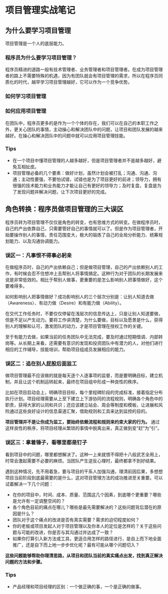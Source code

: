# 项目管理实战笔记

## 为什么要学习项目管理

项目管理是一个人的底层能力。

### 程序员为什么要学习项目管理？

程序员精进的道路一般有技术管理者、业务管理者和项目管理者。在成为项目管理者的路上不需要特殊的机遇，因为有团队就会有项目管理的需求，所以在程序员同质化的时代，越早学习项目管理越好，它可以作为一个竞争优势。

### 如何学习项目管理

### 如何应用项目管理

在团队中，程序员更多的是作为一个个体的存在，我们可以在自己的本职工作之外，更关心团队的事情，主动操心和解决团队中的问题，让项目和团队发展的越来越好。在操心和解决团队中的问题中就可以应用项目管理技能。

### Tips

* 在一个项目中懂项目管理的人越多越好，但是项目管理者并不是越多越好，避免互相扯皮。
* 项目管理必备的几个要素：做好计划，虽然计划会被打乱；沟通、沟通、沟通；主动性要强，不要怕试错，试错也是为了项目更好的前进；领导力，拥有很强的技术能力和业务能力才能让自己有更好的领导力；及时复盘，复盘是为了发现问题并解决问题，让下次项目更好的完成。

## 角色转换：程序员做项目管理的三大误区

程序员转为项目管理不仅仅是角色的转变，也有思维方式的转变。在做程序员时，自己的产出依靠自己，只需要管好自己的事情就可以了。但是作为项目管理者，开始要操作别人的事情，责任范围变大，极大的锻炼了自己的全局分析能力、统筹规划能力、以及沟通协调能力。

### 误区一：凡事恨不得事必躬亲

在做程序员时，自己的产出依赖自己；但是做项目管理，自己的产出依赖别人的工作，有时候会忍不住想冲上去帮别人将事情搞定。这种行为对于团队的长期发展来说是非常低效的。相比于帮别人做事，更重要的是怎么影响别人把事情做好，这个要难得多。

如何影响别人把事情做好？成功影响别人的三个层次分别是：让别人知道去做（Awareness）、有动力做（Desire）和有能力做（Ability）。

在交代工作任务时，不要仅仅停留在浅层次的信息传达上，只是让别人知道要做，但是不足以产生动力。要将工作讲清楚，为什么要做，目标以及愿景是什么，获得别人的理解和认可，激发团队的动力，才是项目管理在授权工作的关键。

至于有能力去做，如果当前的任务团队中无法完成，要及时通过短期借调、内部转岗等。从长期上来看，还需要有意识的发现和投资团队中有潜力的人，对他们进行相应的工作辅导，技能培训，帮助项目组成员发展相应的能力。

### 误区二：追在别人屁股后面监工

做项目管理最不应该做的就是每天逐个人逐事项的监督，而是要明确目标，建立机制，并且让这个机制运转起来，最终在项目组中形成一种良性的秩序。

比如在项目启动会上，明确项目目标，每个里程碑阶段的完成标准，接着指定分布执行计划。项目经理需要从上至下建立上下游协同的流程规则，明确各个角色中的职责，获得大家的认同和共识；还应该建立站会、周会等制度和模板，让进展和风险通过这些良好设计的信息渠道汇聚，借助规则和工具来达到监控的目的。

**项目管理并不是让你成为监工，要始终依赖流程和规则来约束大家的行为。** 通过这样良性的秩序，将项目经理从繁琐的事情中脱离出来，真正做到变“赶”为“引”。

### 误区三：拿着锤子，看哪里都是钉子

看到项目中的问题，哪里都想解决了。这种一上来就恨不得把十八般武艺全用上，时常会激起需要不必要的麻烦。当团队产生逆反心理时，最终都拿不到好结果。

遇到这种情况，先不用着急，要与项目的干系人加强沟通，理清前因后果，多想想项目当前阶段到底最需要的是什么，这对项目管理方法的成功推进至关重要。可以试着解决一下几个问题：

* 在你的项目中，时间、成本、质量、范围这几个因素，到底哪个更重要？哪些是允许有一定调整空间的？
* 各个角色目前的痛点在哪儿？哪些是最先需要解决的？这些问题背后潜在的原因是什么？
* 团队对于这个痛点的改进是否有真实需要？需求的迫切程度如何？
* 你的老板或项目发起人对于项目管理以及你本人的定位是怎样的？关于这些问题与可能的改进，你是否与其沟通过并达成了一致？
* 如果你打算引入新方法或工具，更适合用怎样的路径进行，是自上而下地全面推广，还是自下而上地一步步优化呢？最有可能从哪个问题切入？

**这些问题能够帮助你理清思路，从项目和团队当前的真实痛点出发，找到真正解决问题的方法和步骤。**

### Tips

* 产品经理和项目经理的区别：一个做正确的事，一个是正确的做事。
